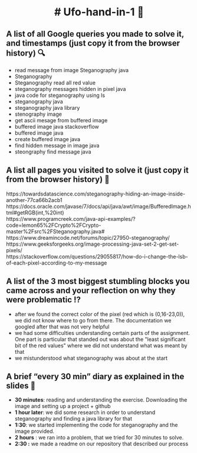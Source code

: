 <h1 align="center"> # Ufo-hand-in-1 <g-emoji class="g-emoji" alias="memo" fallback-src="https://github.githubassets.com/images/icons/emoji/unicode/1f4dd.png">📝</g-emoji> </h1>



<h2>A list of all Google queries you made to solve it, and timestamps (just copy it from the browser history) <g-emoji class="g-emoji" alias="mag" fallback-src="https://github.githubassets.com/images/icons/emoji/unicode/1f50d.png">🔍</g-emoji></h2>


 <ul>
 <li>read message from image Steganography java</li>
 <li>Steganography</li>
 <li>Steganography read all red value</li>
 <li>steganography messages hidden in pixel java</li>
 <li>java code for steganography using ls</li>
 <li>steganography java</li>
 <li>steganography java library</li>
 <li>stenography image</li>
 <li>get ascii mesage from buffered image</li>
 <li>buffered image java stackoverflow</li>
 <li>buffered image java</li>
 <li>create buffered image java</li>
 <li>find hidden message in image java</li>
 <li>steongraphy find message java</li>
  </ul>

<h2>A list all pages you visited to solve it (just copy it from the browser history) <span class="emoji">🔗</span></h2>

<p>
https://towardsdatascience.com/steganography-hiding-an-image-inside-another-77ca66b2acb1 <br>
https://docs.oracle.com/javase/7/docs/api/java/awt/image/BufferedImage.html#getRGB(int,%20int)  <br>
https://www.programcreek.com/java-api-examples/?code=lemon65%2FCrypto%2FCrypto-master%2Fsrc%2FSteganography.java# <br>
https://www.dreamincode.net/forums/topic/27950-steganography/ <br>
https://www.geeksforgeeks.org/image-processing-java-set-2-get-set-pixels/  <br>  
https://stackoverflow.com/questions/29055817/how-do-i-change-the-lsb-of-each-pixel-according-to-my-message <br>
</p>

<h2>A list of the 3 most biggest stumbling blocks you came across and your reflection on why they were problematic <g-emoji class="g-emoji" alias="interrobang" fallback-src="https://github.githubassets.com/images/icons/emoji/unicode/2049.png">⁉️</g-emoji> </h2>

<ul>
 <li>after we found the correct color of the pixel (red which is (0,16-23,0)), we did not know where to go from there. The documentation we googled after that was not very helpful </li>
  <li>we had some difficulties understanding certain parts of the assignment. One part is particular that standed out was about the "least significant bit of the red values" where we did not understand what was meant by that</li>
  <li>we mistunderstood what steganography was about at the start</li>
</ul>


<h2>A brief “every 30 min” diary as explained in the slides <g-emoji class="g-emoji" alias="notebook_with_decorative_cover" fallback-src="https://github.githubassets.com/images/icons/emoji/unicode/1f4d4.png">📔</g-emoji> </h2>

<ul>
 <li><strong>30 minutes</strong>: reading and understanding the exercise. Downloading the image and setting up a project + github</li>
 <li><strong>1 hour later</strong>: we did some research in order to understand steganography and finding a java library for that </li>
 <li><strong>1:30</strong>: we started implementing the code for steganography and the image provided.</li>
 <li><strong>2 hours</strong> : we ran into a problem, that we tried for 30 minutes to solve.</li>
 <li><strong> 2:30 :</strong> we made a readme on our repository that described our process</li>
</ul>

